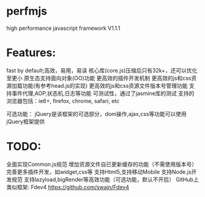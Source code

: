 perfmjs
=======
high performance javascript framework  V1.1.1

Features:
=======
fast by default;高效，易用，易读
核心库(core.js)压缩后只有32k+，还可以优化至更小
原生态支持面向对象(OO)功能
更高效的插件开发机制
更高效的js和css资源加载功能(有参考head.js的实现)
更高效的js和css资源文件版本号管理功能
支持事件代理,AOP,状态机,日志等功能
可测试性，通过了jasmine库的测试
支持的浏览器包括：ie6+, firefox, chrome, safari, etc

可选功能：
jQuery是该框架的可选部分，dom操作,ajax,css等功能可以使用jQuery框架提供

TODO:
=======
全面实现Common.js规范
增加资源文件自已更新缓存的功能（不需使用版本号）
完善更多插件开发，如widget,css等
支持Html5,支持移动Mobile
支持Node.js开发规范
支持lazyload,bigRender等高效功能（可选功能，默认不开启）
GitHub上类似框架: Fdev4  https://github.com/swain/Fdev4
